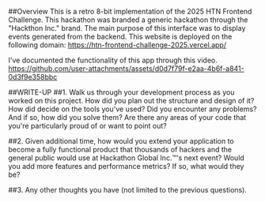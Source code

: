 ##Overview 
This is a retro 8-bit implementation of the 2025 HTN Frontend Challenge. This hackathon was branded a generic hackathon through the "Hackthon Inc." brand. The main purpose of this interface was to display events generated from the backend. This website is deployed on the 
following domain: https://htn-frontend-challenge-2025.vercel.app/ 

I've documented the functionality of this app through this video. 
https://github.com/user-attachments/assets/d0d7f79f-e2aa-4b6f-a841-0d3f9e358bbc


##WRITE-UP
##1. Walk us through your development process as you worked on this project. How did you plan out the structure and design of it? How did decide on the tools you've used? Did you encounter any problems? And if so, how did you solve them? Are there any areas of your code that you're particularly proud of or want to point out?

##2. Given additional time, how would you extend your application to become a fully functional product that thousands of hackers and the general public would use at Hackathon Global Inc.™'s next event? Would you add more features and performance metrics? If so, what would they be?


##3. Any other thoughts you have (not limited to the previous questions).

